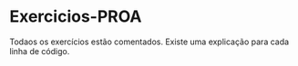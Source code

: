 # Exercicios-PROA
Todaos os exercícios estão comentados. Existe uma explicação para cada linha de código. 
